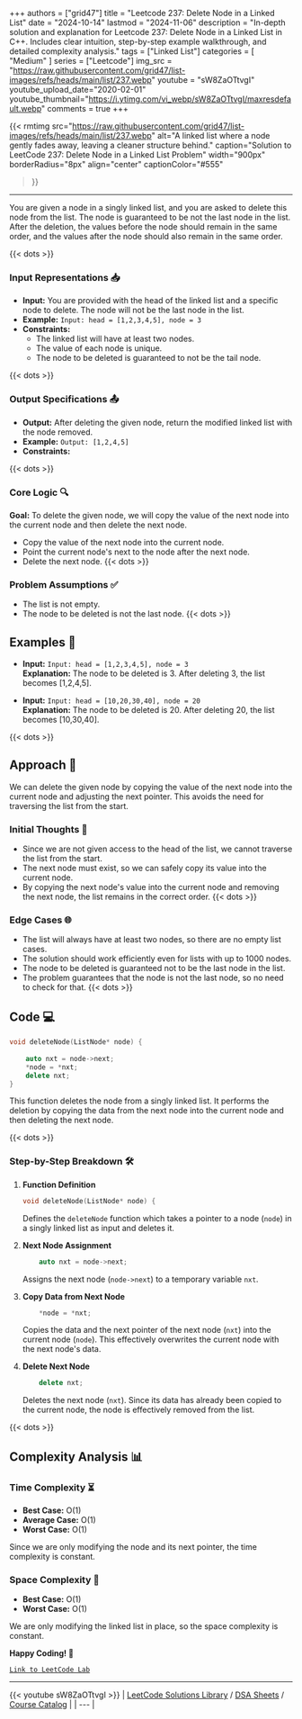 
+++
authors = ["grid47"]
title = "Leetcode 237: Delete Node in a Linked List"
date = "2024-10-14"
lastmod = "2024-11-06"
description = "In-depth solution and explanation for Leetcode 237: Delete Node in a Linked List in C++. Includes clear intuition, step-by-step example walkthrough, and detailed complexity analysis."
tags = ["Linked List"]
categories = [
    "Medium"
]
series = ["Leetcode"]
img_src = "https://raw.githubusercontent.com/grid47/list-images/refs/heads/main/list/237.webp"
youtube = "sW8ZaOTtvgI"
youtube_upload_date="2020-02-01"
youtube_thumbnail="https://i.ytimg.com/vi_webp/sW8ZaOTtvgI/maxresdefault.webp"
comments = true
+++


{{< rmtimg 
    src="https://raw.githubusercontent.com/grid47/list-images/refs/heads/main/list/237.webp" 
    alt="A linked list where a node gently fades away, leaving a cleaner structure behind."
    caption="Solution to LeetCode 237: Delete Node in a Linked List Problem"
    width="900px"
    borderRadius="8px"
    align="center" 
    captionColor="#555"
>}}
---
You are given a node in a singly linked list, and you are asked to delete this node from the list. The node is guaranteed to be not the last node in the list. After the deletion, the values before the node should remain in the same order, and the values after the node should also remain in the same order.
<!--more-->
{{< dots >}}
### Input Representations 📥
- **Input:** You are provided with the head of the linked list and a specific node to delete. The node will not be the last node in the list.
- **Example:** `Input: head = [1,2,3,4,5], node = 3`
- **Constraints:**
	- The linked list will have at least two nodes.
	- The value of each node is unique.
	- The node to be deleted is guaranteed to not be the tail node.

{{< dots >}}
### Output Specifications 📤
- **Output:** After deleting the given node, return the modified linked list with the node removed.
- **Example:** `Output: [1,2,4,5]`
- **Constraints:**

{{< dots >}}
### Core Logic 🔍
**Goal:** To delete the given node, we will copy the value of the next node into the current node and then delete the next node.

- Copy the value of the next node into the current node.
- Point the current node's next to the node after the next node.
- Delete the next node.
{{< dots >}}
### Problem Assumptions ✅
- The list is not empty.
- The node to be deleted is not the last node.
{{< dots >}}
## Examples 🧩
- **Input:** `Input: head = [1,2,3,4,5], node = 3`  \
  **Explanation:** The node to be deleted is 3. After deleting 3, the list becomes [1,2,4,5].

- **Input:** `Input: head = [10,20,30,40], node = 20`  \
  **Explanation:** The node to be deleted is 20. After deleting 20, the list becomes [10,30,40].

{{< dots >}}
## Approach 🚀
We can delete the given node by copying the value of the next node into the current node and adjusting the next pointer. This avoids the need for traversing the list from the start.

### Initial Thoughts 💭
- Since we are not given access to the head of the list, we cannot traverse the list from the start.
- The next node must exist, so we can safely copy its value into the current node.
- By copying the next node's value into the current node and removing the next node, the list remains in the correct order.
{{< dots >}}
### Edge Cases 🌐
- The list will always have at least two nodes, so there are no empty list cases.
- The solution should work efficiently even for lists with up to 1000 nodes.
- The node to be deleted is guaranteed not to be the last node in the list.
- The problem guarantees that the node is not the last node, so no need to check for that.
{{< dots >}}
## Code 💻
```cpp
void deleteNode(ListNode* node) {
    
    auto nxt = node->next;
    *node = *nxt;
    delete nxt;
}
```

This function deletes the node from a singly linked list. It performs the deletion by copying the data from the next node into the current node and then deleting the next node.

{{< dots >}}
### Step-by-Step Breakdown 🛠️
1. **Function Definition**
	```cpp
	void deleteNode(ListNode* node) {
	```
	Defines the `deleteNode` function which takes a pointer to a node (`node`) in a singly linked list as input and deletes it.

2. **Next Node Assignment**
	```cpp
	    auto nxt = node->next;
	```
	Assigns the next node (`node->next`) to a temporary variable `nxt`.

3. **Copy Data from Next Node**
	```cpp
	    *node = *nxt;
	```
	Copies the data and the next pointer of the next node (`nxt`) into the current node (`node`). This effectively overwrites the current node with the next node's data.

4. **Delete Next Node**
	```cpp
	    delete nxt;
	```
	Deletes the next node (`nxt`). Since its data has already been copied to the current node, the node is effectively removed from the list.

{{< dots >}}
## Complexity Analysis 📊
### Time Complexity ⏳
- **Best Case:** O(1)
- **Average Case:** O(1)
- **Worst Case:** O(1)

Since we are only modifying the node and its next pointer, the time complexity is constant.

### Space Complexity 💾
- **Best Case:** O(1)
- **Worst Case:** O(1)

We are only modifying the linked list in place, so the space complexity is constant.

**Happy Coding! 🎉**


[`Link to LeetCode Lab`](https://leetcode.com/problems/delete-node-in-a-linked-list/description/)

---
{{< youtube sW8ZaOTtvgI >}}
| [LeetCode Solutions Library](https://grid47.xyz/leetcode/) / [DSA Sheets](https://grid47.xyz/sheets/) / [Course Catalog](https://grid47.xyz/courses/) |
| --- |
